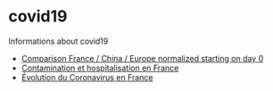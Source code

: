 # covid19
Informations about covid19

 - [Comparison France / China / Europe normalized starting on day 0](https://infogram.com/coronavirus-france-1h984wdr8g0d2p3)
 - [Contamination et hospitalisation en France](https://infogram.com/coronavirus-en-france-1h1749mjrqkq6zj)
 - [Évolution du Coronavirus en France](https://infogram.com/coronavirus-france-1hxj48egv9jq4vg)
